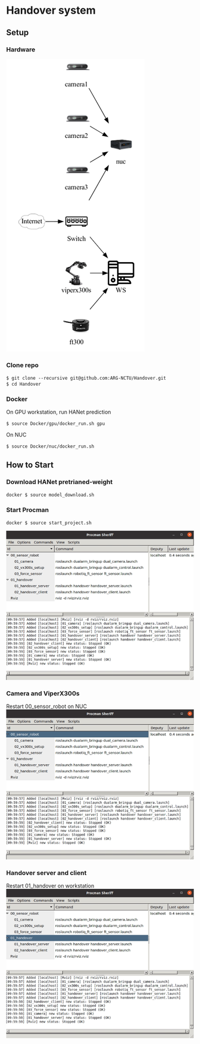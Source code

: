 # Handover system

## Setup
### Hardware
![Teaser](material/system-diagram.png)

### Clone repo
```
$ git clone --recursive git@github.com:ARG-NCTU/Handover.git
$ cd Handover
```

### Docker
On GPU workstation, run HANet prediction
```
$ source Docker/gpu/docker_run.sh gpu
```
On NUC
```
$ source Docker/nuc/docker_run.sh
```

## How to Start

### Download HANet pretrianed-weight
```
docker $ source model_download.sh
```

### Start Procman
```
docker $ source start_project.sh
```
![Teaser](material/procman.png)
### Camera and ViperX300s
Restart 00_sensor_robot on NUC
![Teaser](material/procman_00.png)
### Handover server and client
Restart 01_handover on workstation
![Teaser](material/procman_01.png)